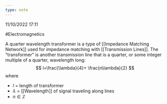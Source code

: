 ```yaml
---
type: note
---
```

11/10/2022 17:11

  #Electromagnetics 

A quarter wavelength transformer is a type of [[Impedance Matching Network]] used for impedance matching with [[Transmission Lines]]. The "transformer" is another transmission line that is a quarter, or some integer multiple of a quarter, wavelength long:
$$
l=\frac{\lambda}{4}+ \frac{n\lambda}{2}
$$
where
- $l$ = length of transformer
- $\lambda$ = [[Wavelength]] of signal traveling along lines
- $n\in\mathbb{Z}$ 